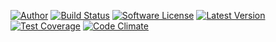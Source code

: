 [![Author](http://img.shields.io/badge/author-@rudi_theunissen-blue.svg?style=flat)](https://twitter.com/rudi_theunissen)
[![Build Status](https://img.shields.io/travis/concat/sqlite/master.svg?style=flat)](https://travis-ci.org/concat/sqlite)
[![Software License](https://img.shields.io/packagist/l/concat/sqlite.svg?style=flat)](LICENSE.md)
[![Latest Version](https://img.shields.io/github/tag/concat/sqlite.svg?style=flat&label=release)](https://github.com/concat/sqlite/tags)
[![Test Coverage](https://codeclimate.com/github/concat/sqlite/badges/coverage.svg?style=flat)](https://codeclimate.com/github/concat/sqlite)
[![Code Climate](https://codeclimate.com/github/concat/sqlite/badges/gpa.svg?style=flat)](https://codeclimate.com/github/concat/sqlite)
